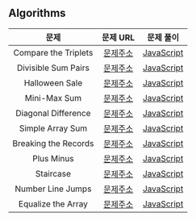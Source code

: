 ## Algorithms

|         문제         |                                                  문제 URL                                                   |                문제 풀이                |
| :------------------: | :---------------------------------------------------------------------------------------------------------: | :-------------------------------------: |
| Compare the Triplets |      [문제주소](https://www.hackerrank.com/challenges/compare-the-triplets/problem?isFullScreen=true)       | [JavaScript](./Compare_the_Triplets.js) |
| Divisible Sum Pairs  |       [문제주소](https://www.hackerrank.com/challenges/divisible-sum-pairs/problem?isFullScreen=true)       | [JavaScript](./Divisible_Sum_Pairs.js)  |
|    Halloween Sale    |         [문제주소](https://www.hackerrank.com/challenges/halloween-sale/problem?isFullScreen=true)          |    [JavaScript](./Halloween_Sale.js)    |
|     Mini-Max Sum     |          [문제주소](https://www.hackerrank.com/challenges/mini-max-sum/problem?isFullScreen=true)           |     [JavaScript](./Mini-Max_Sum.js)     |
| Diagonal Difference  |       [문제주소](https://www.hackerrank.com/challenges/diagonal-difference/problem?isFullScreen=true)       | [JavaScript](./Diagonal_Difference.js)  |
|   Simple Array Sum   |        [문제주소](https://www.hackerrank.com/challenges/simple-array-sum/problem?isFullScreen=true)         |   [JavaScript](./Simple_Array_Sum.js)   |
| Breaking the Records | [문제주소](https://www.hackerrank.com/challenges/breaking-best-and-worst-records/problem?isFullScreen=true) | [JavaScript](./Breaking_the_Records.js) |
|      Plus Minus      |           [문제주소](https://www.hackerrank.com/challenges/plus-minus/problem?isFullScreen=true)            |      [JavaScript](./Plus_Minus.js)      |
|      Staircase       |            [문제주소](https://www.hackerrank.com/challenges/staircase/problem?isFullScreen=true)            |      [JavaScript](./Staircase.js)       |
|  Number Line Jumps   |            [문제주소](https://www.hackerrank.com/challenges/kangaroo/problem?isFullScreen=true)             |  [JavaScript](./Number_Line_Jumps.js)   |
|  Equalize the Array  |       [문제주소](https://www.hackerrank.com/challenges/equality-in-a-array/problem?isFullScreen=true)       |  [JavaScript](./Equalize_the_Array.js)  |
